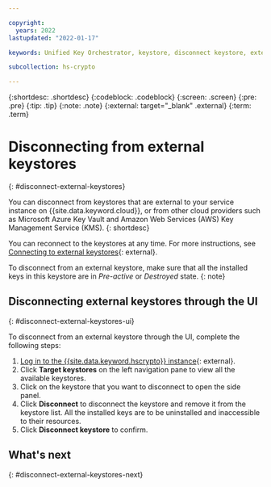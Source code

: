 ```yaml
---

copyright:
  years: 2022
lastupdated: "2022-01-17"

keywords: Unified Key Orchestrator, keystore, disconnect keystore, external keystore

subcollection: hs-crypto

---
```


{:shortdesc: .shortdesc}
{:codeblock: .codeblock}
{:screen: .screen}
{:pre: .pre}
{:tip: .tip}
{:note: .note}
{:external: target="_blank" .external}
{:term: .term}


# Disconnecting from external keystores
{: #disconnect-external-keystores}

You can disconnect from keystores that are external to your service instance on {{site.data.keyword.cloud}}, or from other cloud providers such as Microsoft Azure Key Vault and Amazon Web Services (AWS) Key Management Service (KMS). 
{: shortdesc}

You can reconnect to the keystores at any time. For more instructions, see [Connecting to external keystores](/docs/hs-crypto?topic=hs-crypto-connect-external-keystores){: external}.

To disconnect from an external keystore, make sure that all the installed keys in this keystore are in _Pre-active_ or _Destroyed_ state.
{: note}


## Disconnecting external keystores through the UI
{: #disconnect-external-keystores-ui}

To disconnect from an external keystore through the UI, complete the following steps:

1. [Log in to the {{site.data.keyword.hscrypto}} instance](https://cloud.ibm.com/login){: external}.
2. Click **Target keystores** on the left navigation pane to view all the available keystores.
3. Click on the keystore that you want to disconnect to open the side panel.
4. Click **Disconnect** to disconnect the keystore and remove it from the keystore list. All the installed keys are to be uninstalled and inaccessible to their resources.
5. Click **Disconnect keystore** to confirm.



## What's next
{: #disconnect-external-keystores-next}


  


